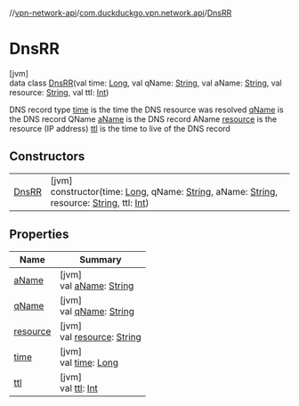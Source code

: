//[vpn-network-api](../../../index.md)/[com.duckduckgo.vpn.network.api](../index.md)/[DnsRR](index.md)

# DnsRR

[jvm]\
data class [DnsRR](index.md)(val time: [Long](https://kotlinlang.org/api/latest/jvm/stdlib/kotlin/-long/index.html), val qName: [String](https://kotlinlang.org/api/latest/jvm/stdlib/kotlin/-string/index.html), val aName: [String](https://kotlinlang.org/api/latest/jvm/stdlib/kotlin/-string/index.html), val resource: [String](https://kotlinlang.org/api/latest/jvm/stdlib/kotlin/-string/index.html), val ttl: [Int](https://kotlinlang.org/api/latest/jvm/stdlib/kotlin/-int/index.html))

DNS record type [time](time.md) is the time the DNS resource was resolved [qName](q-name.md) is the DNS record QName [aName](a-name.md) is the DNS record AName [resource](resource.md) is the resource (IP address) [ttl](ttl.md) is the time to live of the DNS record

## Constructors

| | |
|---|---|
| [DnsRR](-dns-r-r.md) | [jvm]<br>constructor(time: [Long](https://kotlinlang.org/api/latest/jvm/stdlib/kotlin/-long/index.html), qName: [String](https://kotlinlang.org/api/latest/jvm/stdlib/kotlin/-string/index.html), aName: [String](https://kotlinlang.org/api/latest/jvm/stdlib/kotlin/-string/index.html), resource: [String](https://kotlinlang.org/api/latest/jvm/stdlib/kotlin/-string/index.html), ttl: [Int](https://kotlinlang.org/api/latest/jvm/stdlib/kotlin/-int/index.html)) |

## Properties

| Name | Summary |
|---|---|
| [aName](a-name.md) | [jvm]<br>val [aName](a-name.md): [String](https://kotlinlang.org/api/latest/jvm/stdlib/kotlin/-string/index.html) |
| [qName](q-name.md) | [jvm]<br>val [qName](q-name.md): [String](https://kotlinlang.org/api/latest/jvm/stdlib/kotlin/-string/index.html) |
| [resource](resource.md) | [jvm]<br>val [resource](resource.md): [String](https://kotlinlang.org/api/latest/jvm/stdlib/kotlin/-string/index.html) |
| [time](time.md) | [jvm]<br>val [time](time.md): [Long](https://kotlinlang.org/api/latest/jvm/stdlib/kotlin/-long/index.html) |
| [ttl](ttl.md) | [jvm]<br>val [ttl](ttl.md): [Int](https://kotlinlang.org/api/latest/jvm/stdlib/kotlin/-int/index.html) |
